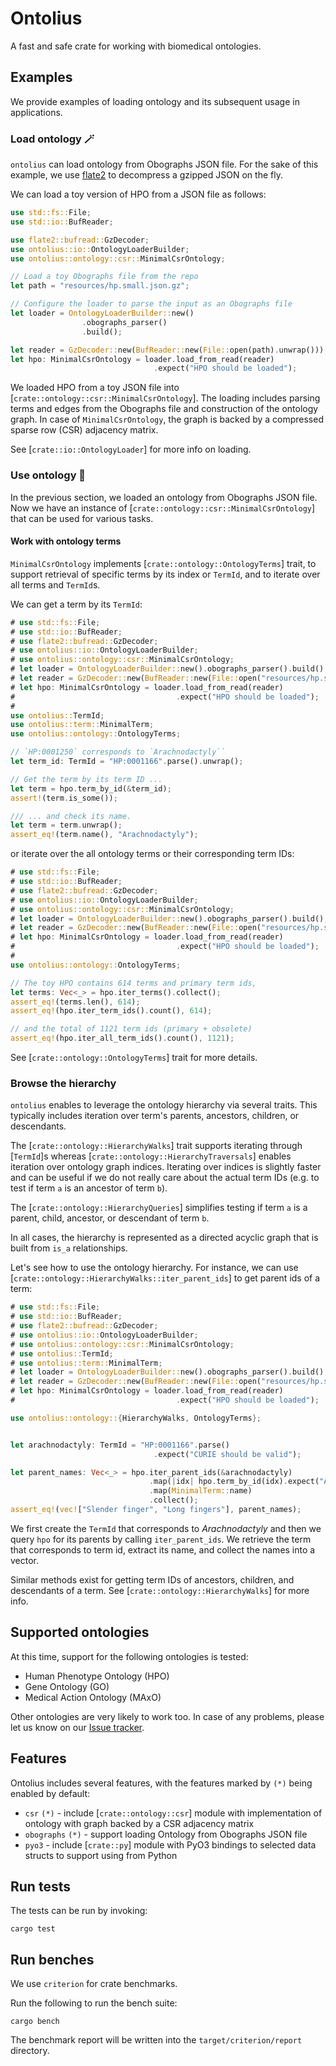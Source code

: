 # Ontolius

A fast and safe crate for working with biomedical ontologies.

## Examples

We provide examples of loading ontology and its subsequent usage
in applications.

### Load ontology 🪄

`ontolius` can load ontology from Obographs JSON file.
For the sake of this example, we use
[flate2](https://github.com/rust-lang/flate2-rs)
to decompress a gzipped JSON on the fly.

We can load a toy version of HPO from a JSON file as follows:

```rust
use std::fs::File;
use std::io::BufReader;

use flate2::bufread::GzDecoder;
use ontolius::io::OntologyLoaderBuilder;
use ontolius::ontology::csr::MinimalCsrOntology;

// Load a toy Obographs file from the repo
let path = "resources/hp.small.json.gz";

// Configure the loader to parse the input as an Obographs file
let loader = OntologyLoaderBuilder::new()
                .obographs_parser()
                .build();

let reader = GzDecoder::new(BufReader::new(File::open(path).unwrap()));
let hpo: MinimalCsrOntology = loader.load_from_read(reader)
                                .expect("HPO should be loaded");
```

We loaded HPO from a toy JSON file into [`crate::ontology::csr::MinimalCsrOntology`].
The loading includes parsing terms and edges from the Obographs file
and construction of the ontology graph.
In case of `MinimalCsrOntology`,
the graph is backed by a compressed sparse row (CSR) adjacency matrix.

See [`crate::io::OntologyLoader`] for more info on loading.

### Use ontology 🤸

In the previous section, we loaded an ontology from Obographs JSON file.
Now we have an instance of [`crate::ontology::csr::MinimalCsrOntology`] that can 
be used for various tasks.

#### Work with ontology terms

`MinimalCsrOntology` implements [`crate::ontology::OntologyTerms`] trait,
to support retrieval of specific terms by its index or `TermId`, and to iterate 
over all terms and `TermId`s.

We can get a term by its `TermId`:

```rust
# use std::fs::File;
# use std::io::BufReader;
# use flate2::bufread::GzDecoder;
# use ontolius::io::OntologyLoaderBuilder;
# use ontolius::ontology::csr::MinimalCsrOntology;
# let loader = OntologyLoaderBuilder::new().obographs_parser().build();
# let reader = GzDecoder::new(BufReader::new(File::open("resources/hp.small.json.gz").unwrap()));
# let hpo: MinimalCsrOntology = loader.load_from_read(reader)
#                                    .expect("HPO should be loaded");
#
use ontolius::TermId;
use ontolius::term::MinimalTerm;
use ontolius::ontology::OntologyTerms;

// `HP:0001250` corresponds to `Arachnodactyly``
let term_id: TermId = "HP:0001166".parse().unwrap();

// Get the term by its term ID ...
let term = hpo.term_by_id(&term_id);
assert!(term.is_some());

/// ... and check its name.
let term = term.unwrap();
assert_eq!(term.name(), "Arachnodactyly");
```

or iterate over the all ontology terms or their corresponding term IDs:

```rust
# use std::fs::File;
# use std::io::BufReader;
# use flate2::bufread::GzDecoder;
# use ontolius::io::OntologyLoaderBuilder;
# use ontolius::ontology::csr::MinimalCsrOntology;
# let loader = OntologyLoaderBuilder::new().obographs_parser().build();
# let reader = GzDecoder::new(BufReader::new(File::open("resources/hp.small.json.gz").unwrap()));
# let hpo: MinimalCsrOntology = loader.load_from_read(reader)
#                                    .expect("HPO should be loaded");
#
use ontolius::ontology::OntologyTerms;

// The toy HPO contains 614 terms and primary term ids,
let terms: Vec<_> = hpo.iter_terms().collect();
assert_eq!(terms.len(), 614);
assert_eq!(hpo.iter_term_ids().count(), 614);

// and the total of 1121 term ids (primary + obsolete)
assert_eq!(hpo.iter_all_term_ids().count(), 1121);
```

See [`crate::ontology::OntologyTerms`] trait for more details.

### Browse the hierarchy

`ontolius` enables to leverage the ontology hierarchy
via several traits. This typically includes iteration over term's parents, ancestors, children, or descendants.

The [`crate::ontology::HierarchyWalks`] trait supports iterating through [`TermId`]s whereas [`crate::ontology::HierarchyTraversals`] enables iteration over ontology graph indices. Iterating over indices is slightly faster and can be useful if we do not really care about the actual term IDs (e.g. to test if term `a` is an ancestor of term `b`).

The [`crate::ontology::HierarchyQueries`] simplifies testing if term `a` is a parent, child, ancestor, or descendant of term `b`.

In all cases, the hierarchy is represented as a directed acyclic graph that is built from `is_a` relationships.

Let's see how to use the ontology hierarchy. For instance, we can use [`crate::ontology::HierarchyWalks::iter_parent_ids`] to get parent ids of a term:

```rust
# use std::fs::File;
# use std::io::BufReader;
# use flate2::bufread::GzDecoder;
# use ontolius::io::OntologyLoaderBuilder;
# use ontolius::ontology::csr::MinimalCsrOntology;
# use ontolius::TermId;
# use ontolius::term::MinimalTerm;
# let loader = OntologyLoaderBuilder::new().obographs_parser().build();
# let reader = GzDecoder::new(BufReader::new(File::open("resources/hp.small.json.gz").unwrap()));
# let hpo: MinimalCsrOntology = loader.load_from_read(reader)
#                                    .expect("HPO should be loaded");

use ontolius::ontology::{HierarchyWalks, OntologyTerms};


let arachnodactyly: TermId = "HP:0001166".parse()
                                .expect("CURIE should be valid");

let parent_names: Vec<_> = hpo.iter_parent_ids(&arachnodactyly)
                               .map(|idx| hpo.term_by_id(idx).expect("A term for a term ID obtained from ontology should always be present"))
                               .map(MinimalTerm::name)
                               .collect();
assert_eq!(vec!["Slender finger", "Long fingers"], parent_names);
```

We first create the `TermId` that corresponds to *Arachnodactyly* and then we query `hpo` for its parents by calling `iter_parent_ids`. We retrieve the term that corresponds to term id, extract its name, and collect the names into a vector.

Similar methods exist for getting term IDs of ancestors, children, and descendants of a term. See [`crate::ontology::HierarchyWalks`] for more info.


## Supported ontologies

At this time, support for the following ontologies is tested:

* Human Phenotype Ontology (HPO)
* Gene Ontology (GO)
* Medical Action Ontology (MAxO)

Other ontologies are very likely to work too.
In case of any problems, please let us know on our [Issue tracker](https://github.com/ielis/ontolius/issues).


## Features

Ontolius includes several features, with the features marked by `(*)` being enabled
by default:

* `csr` `(*)` - include [`crate::ontology::csr`] module
  with implementation of ontology with graph backed by a CSR adjacency matrix
* `obographs` `(*)` - support loading Ontology from Obographs JSON file
* `pyo3` - include [`crate::py`] module with PyO3 bindings
  to selected data structs to support using from Python


## Run tests

The tests can be run by invoking:

```shell
cargo test
```

## Run benches

We use `criterion` for crate benchmarks.

Run the following to run the bench suite:

```shell
cargo bench
```

The benchmark report will be written into the `target/criterion/report` directory.
